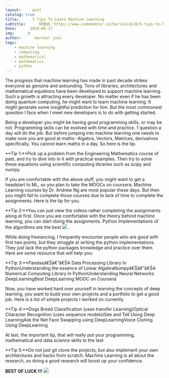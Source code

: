 ```yaml
---
layout:     post
catalog: true
title:      5 Tips To Learn Machine Learning
subtitle:      转载自：https://www.codementor.io/harshul1610/5-tips-to-learn-machine-learning-kl3l5syni
date:      2018-06-17
img:      0
author:      Harshul jain
tags:
    - machine learning
    - computing
    - mathematical
    - mathematics
    - python
---
```


The progress that machine learning has made in past decade strikes everyone as genuine and astounding. Tons of libraries, architectures and mathematical equations have been developed to support machine learning. Such a growth is attracting every developer. No matter even if he has been doing quantum computing, he might want to learn machine learning. It might generate some insightful prediction for him. But the most commonest question I face when I meet new developers is to do with getting started.

Being a developer you might be having good programming skills, or may be not. Programming skills can be evolved with time and practice. 1 question a day will do the job. But before jumping into machine learning one needs to make sure you are good at maths -Algebra, Vectors, Matrices, derivatives specifically. You cannot learn maths in a day. So here is the tip.

> 
**Tip 1:**Pick up a problem from the Engineering Mathematics course of past, and try to dive into in it with practical examples. Then try to solve these equations using scientific computing libraries such as scipy and numpy.


If you are comfortable with the above stuff, you might want to get a headstart to ML, so you plan to take the MOOCs on coursera. Machine Learning courses by Dr. Andrew Ng are most popular these days. But then you might fail to complete those courses due to lack of time to complete the assignments. Here is the tip for you.

> 
**Tip 2:**You can just view the videos rather completing the assignments along at first. Once you are comfortable with the theory behind machine learning, you can start doing the assignments. Python Implementations of the algorithms are the best ![](https://twemoji.maxcdn.com/2/72x72/1f604.png)
.


While doing freelancing, I frequently encounter people who are good with first two points, but they struggle at writing the python implementations. They just lack the python packages knowledge and practice over them. Here are some resource that will help you:

> 
**Tip 3:**Pandasâ€Šâ€”â€ŠA Data Processing Library In PythonUnderstanding the essence of Linear AlgebraNumpyâ€Šâ€”â€ŠA Numerical Computing Library In PythonUnderstanding Neural Networks DeepLearningBest DeepLearning MOOC on Coursera


Now, you have worked hard over yourself in learning the concepts of deep learning, you want to build your own projects and a portfolio to get a good job. Here is a list of simple projects I worked on currently.

> 
**Tip 4:**Dogs Breed Classification (uses transfer Learning)Optical Character Recognition (uses sequence models)See and Tell Using Deep LearningAsk the Net Face Swapping using DeepLearningVoice Cloning Using DeepLearning


At last, the important tip, that will really put your programming, mathematical and data science skills to the test

> 
**Tip 5:**Do not just git clone the projects, but also implement your own architectures and hacks from scratch. Machine Learning is all about the research, so doing a good research will boost up your confidence.


**BEST OF LUCK !!!** ![](https://twemoji.maxcdn.com/2/72x72/1f603.png)

